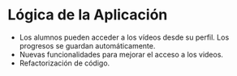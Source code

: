 # Lógica de la Aplicación

- Los alumnos pueden acceder a los vídeos desde su perfil. Los progresos se guardan automáticamente.
- Nuevas funcionalidades para mejorar el acceso a los videos.
- Refactorización de código.
